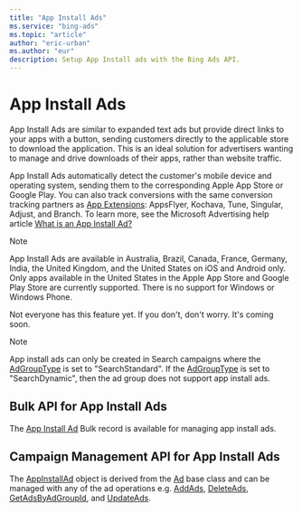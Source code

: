 ```yaml
---
title: "App Install Ads"
ms.service: "bing-ads"
ms.topic: "article"
author: "eric-urban"
ms.author: "eur"
description: Setup App Install ads with the Bing Ads API.
---
```

# App Install Ads
App Install Ads are similar to expanded text ads but provide direct links to your apps with a button, sending customers directly to the applicable store to download the application. This is an ideal solution for advertisers wanting to manage and drive downloads of their apps, rather than website traffic.

App Install Ads automatically detect the customer's mobile device and operating system, sending them to the corresponding Apple App Store or Google Play. You can also track conversions with the same conversion tracking partners as [App Extensions](ad-extensions.md): AppsFlyer, Kochava, Tune, Singular, Adjust, and Branch. To learn more, see the Microsoft Advertising help article [What is an App Install Ad?](https://help.ads.microsoft.com/#apex/3/en/56836/0)

> [!NOTE]
> App Install Ads are available in Australia, Brazil, Canada, France, Germany, India, the United Kingdom, and the United States on iOS and Android only. Only apps available in the United States in the Apple App Store and Google Play Store are currently supported. There is no support for Windows or Windows Phone. 
> 
> Not everyone has this feature yet. If you don't, don't worry. It's coming soon.  

> [!NOTE]
> App install ads can only be created in Search campaigns where the [AdGroupType](../campaign-management-service/adgroup.md#adgrouptype) is set to "SearchStandard". If the [AdGroupType](../campaign-management-service/adgroup.md#adgrouptype) is set to "SearchDynamic", then the ad group does not support app install ads.  

## <a name="bulk"></a>Bulk API for App Install Ads
The [App Install Ad](../bulk-service/app-install-ad.md) Bulk record is available for managing app install ads.

## <a name="campaign"></a>Campaign Management API for App Install Ads
The [AppInstallAd](../campaign-management-service/appinstallad.md) object is derived from the [Ad](../campaign-management-service/ad.md) base class and can be managed with any of the ad operations e.g. [AddAds](../campaign-management-service/addads.md), [DeleteAds](../campaign-management-service/deleteads.md), [GetAdsByAdGroupId](../campaign-management-service/getadsbyadgroupid.md), and [UpdateAds](../campaign-management-service/updateads.md). 

